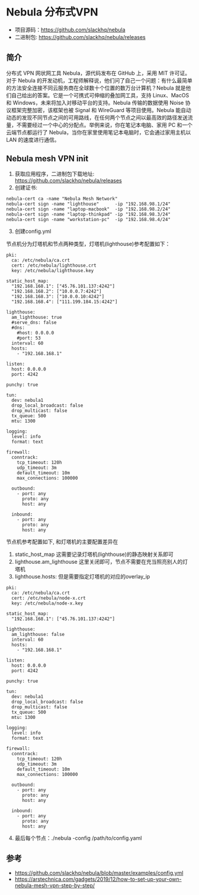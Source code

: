 # Nebula 分布式VPN 

* 项目源码：https://github.com/slackhq/nebula
* 二进制包: https://github.com/slackhq/nebula/releases

## 简介

  分布式 VPN 网状网工具 Nebula，源代码发布在 GitHub 上，采用 MIT 许可证。对于 Nebula 的开发动机，工程师解释说，他们问了自己一个问题：有什么最简单的方法安全连接不同云服务商在全球数十个位置的数万台计算机？Nebula 就是他们自己给出的答案。它是一个可携式可伸缩的叠加网工具，支持 Linux、MacOS 和 Windows，未来将加入对移动平台的支持。Nebula 传输的数据使用 Noise 协议框架完整加密，该框架也被 Signal 和 WireGuard 等项目使用。Nebula 能自动动态的发现不同节点之间的可用路线，在任何两个节点之间以最高效的路径发送流量，不需要经过一个中心的分配点。举例来说，你在笔记本电脑、家用 PC 和一个云端节点都运行了 Nebula，当你在家里使用笔记本电脑时，它会通过家用主机以 LAN 的速度进行通信。

## Nebula mesh VPN init

1. 获取应用程序，二进制包下载地址: https://github.com/slackhq/nebula/releases
2. 创建证书:
```  
nebula-cert ca -name "Nebula Mesh Network"
nebula-cert sign -name "lighthouse"      -ip "192.168.98.1/24"
nebula-cert sign -name "laptop-macbook"  -ip "192.168.98.2/24"
nebula-cert sign -name "laptop-thinkpad" -ip "192.168.98.3/24"
nebula-cert sign -name "workstation-pc"  -ip "192.168.98.4/24"
```

3. 创建config.yml

节点机分为灯塔机和节点两种类型，灯塔机(lighthouse)参考配置如下：

```
pki:
  ca: /etc/nebula/ca.crt
  cert: /etc/nebula/lighthouse.crt
  key: /etc/nebula/lighthouse.key

static_host_map:
  "192.168.168.1": ["45.76.101.137:4242"]
  "192.168.168.2": ["10.0.0.7:4242"]
  "192.168.168.3": ["10.0.0.10:4242"]
  "192.168.168.4": ["111.199.184.15:4242"]

lighthouse:
  am_lighthouse: true
  #serve_dns: false
  #dns:
    #host: 0.0.0.0
    #port: 53
  interval: 60
  hosts:
    - "192.168.168.1"

listen:
  host: 0.0.0.0
  port: 4242

punchy: true

tun:
  dev: nebula1
  drop_local_broadcast: false
  drop_multicast: false
  tx_queue: 500
  mtu: 1300

logging:
  level: info
  format: text

firewall:
  conntrack:
    tcp_timeout: 120h
    udp_timeout: 3m
    default_timeout: 10m
    max_connections: 100000

  outbound:
    - port: any
      proto: any
      host: any

  inbound:
    - port: any
      proto: any
      host: any
```

节点机参考配置如下, 和灯塔机的主要配置差异在

1. static_host_map 这需要记录灯塔机(lighthouse)的静态映射关系即可
2. lighthouse.am_lighthouse 这里关闭即可，节点不需要在充当照亮别人的灯塔机
3. lighthouse.hosts: 但是需要指定灯塔机的对应的overlay_ip

```
pki:
  ca: /etc/nebula/ca.crt
  cert: /etc/nebula/node-x.crt
  key: /etc/nebula/node-x.key

static_host_map:
  "192.168.168.1": ["45.76.101.137:4242"]

lighthouse:
  am_lighthouse: false
  interval: 60
  hosts:
    - "192.168.168.1"

listen:
  host: 0.0.0.0
  port: 4242

punchy: true

tun:
  dev: nebula1
  drop_local_broadcast: false
  drop_multicast: false
  tx_queue: 500
  mtu: 1300

logging:
  level: info
  format: text

firewall:
  conntrack:
    tcp_timeout: 120h
    udp_timeout: 3m
    default_timeout: 10m
    max_connections: 100000

  outbound:
    - port: any
      proto: any
      host: any

  inbound:
    - port: any
      proto: any
      host: any
```

4. 最后每个节点：./nebula -config /path/to/config.yaml

## 参考

* https://github.com/slackhq/nebula/blob/master/examples/config.yml
* https://arstechnica.com/gadgets/2019/12/how-to-set-up-your-own-nebula-mesh-vpn-step-by-step/

